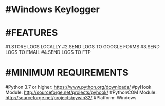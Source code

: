 #Windows Keylogger 
=================

#FEATURES
========
#1.STORE LOGS LOCALLY
#2.SEND LOGS TO GOOGLE FORMS
#3.SEND LOGS TO EMAIL
#4.SEND LOGS TO FTP

#MINIMUM REQUIREMENTS
===================
#Python 3.7 or higher: https://www.python.org/downloads/
#pyHook Module: http://sourceforge.net/projects/pyhook/
#PythonCOM Module: http://sourceforge.net/projects/pywin32/ 
#Platform: Windows 
